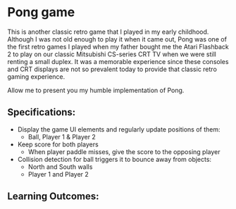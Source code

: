 # Pong game
<p>This is another classic retro game that I played in my early childhood.
Although I was not old enough to play it when it came out, Pong was one of the first retro games I played when my father
bought me the Atari Flashback 2 to play on our classic Mitsubishi CS-series CRT TV when we were still renting a small 
duplex. It was a memorable experience since these consoles and CRT displays are not so prevalent today to provide 
that classic retro gaming experience.</p>

<p>Allow me to present you my humble implementation of Pong.</p>

## Specifications:

- Display the game UI elements and regularly update positions of them:
  - Ball, Player 1 & Player 2
- Keep score for both players
  - When player paddle misses, give the score to the opposing player
- Collision detection for ball triggers it to bounce away from objects:
  - North and South walls
  - Player 1 and Player 2

## Learning Outcomes:

